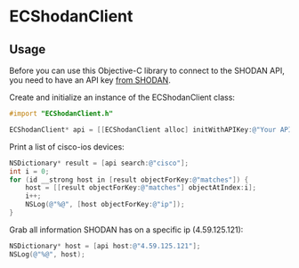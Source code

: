# ECShodanClient
## Usage

Before you can use this Objective-C library to connect to the SHODAN API, you need to have an API key [from SHODAN](http://www.shodanhq.com/api_doc).

Create and initialize an instance of the ECShodanClient class:

```objective-c
#import "ECShodanClient.h"

ECShodanClient* api = [[ECShodanClient alloc] initWithAPIKey:@"Your API Key"];
```

Print a list of cisco-ios devices:

```objective-c
NSDictionary* result = [api search:@"cisco"];
int i = 0;
for (id __strong host in [result objectForKey:@"matches"]) {
    host = [[result objectForKey:@"matches"] objectAtIndex:i];
    i++;
    NSLog(@"%@", [host objectForKey:@"ip"]);
}
```

Grab all information SHODAN has on a specific ip (4.59.125.121):

```objective-c
NSDictionary* host = [api host:@"4.59.125.121"];
NSLog(@"%@", host);
```
